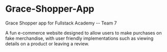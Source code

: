 # Grace-Shopper-App

Grace Shopper app for Fullstack Academy -- Team 7

A fun e-commerce website designed to allow users to make purchases on fake merchandise, with user friendly implementations such as viewing details on a product or leaving a review.

